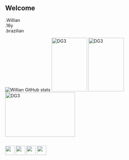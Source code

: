 ## Welcome
.Willian   
.16y  
.brazilian   

![Willian GitHub stats](https://github-readme-stats.vercel.app/api?username=Willahelmourn&show_icons=true&theme=radical)    <img src="https://thumbs.gfycat.com/FocusedPreciousAfricanelephant-max-1mb.gif" alt="DG3" width="114,5" height="173"> <img src="https://i.pinimg.com/originals/a2/4e/87/a24e87a04c255414e33997dee34750b0.gif" alt="DG3" width="114,5" height="173"> <img src="https://i2.wp.com/operationrainfall.com/wp-content/uploads/2014/05/hazama-hat-blazblue.gif?resize=440%2C275" alt="DG3" width="224,5" height="143">


##
<img src="https://cdn.jsdelivr.net/gh/devicons/devicon/icons/python/python-original.svg" width="30" height="30"/> <img src="https://cdn.jsdelivr.net/gh/devicons/devicon/icons/html5/html5-original.svg" width="30" height="30"/> <img src="https://cdn.jsdelivr.net/gh/devicons/devicon/icons/css3/css3-original.svg" width="30" height="30"/> <img src="https://cdn.jsdelivr.net/gh/devicons/devicon/icons/javascript/javascript-original.svg" width="30" height="30"/>
